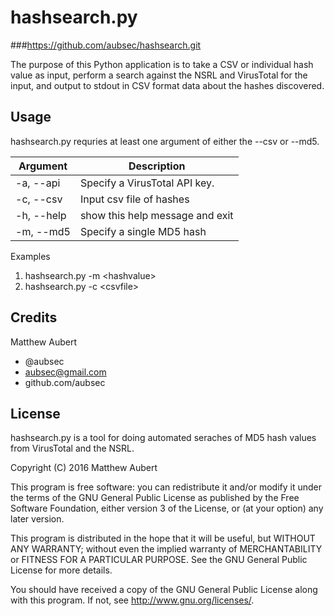# hashsearch.py
###https://github.com/aubsec/hashsearch.git

The purpose of this Python application is to take a CSV or individual hash value
as input, perform a search against the NSRL and VirusTotal for the input, and output
to stdout in CSV format data about the hashes discovered. 

## Usage

hashsearch.py requries at least one argument of either the --csv or --md5.

|Argument   |Description|
|---        |---|
|-a, --api |Specify a VirusTotal API key.|
|-c, --csv |Input csv file of hashes|
|-h, --help |show this help message and exit|
|-m, --md5 |Specify a single MD5 hash|


Examples

1. hashsearch.py -m \<hashvalue\>
2. hashsearch.py -c \<csvfile\>

## Credits

Matthew Aubert
- @aubsec
- aubsec@gmail.com
- github.com/aubsec

## License

hashsearch.py is a tool for doing automated seraches of MD5 hash values
from VirusTotal and the NSRL.

Copyright (C) 2016 Matthew Aubert

This program is free software: you can redistribute it and/or modify
it under the terms of the GNU General Public License as published by
the Free Software Foundation, either version 3 of the License, or
(at your option) any later version.

This program is distributed in the hope that it will be useful,
but WITHOUT ANY WARRANTY; without even the implied warranty of
MERCHANTABILITY or FITNESS FOR A PARTICULAR PURPOSE.  See the
GNU General Public License for more details.

You should have received a copy of the GNU General Public License
along with this program.  If not, see http://www.gnu.org/licenses/.
